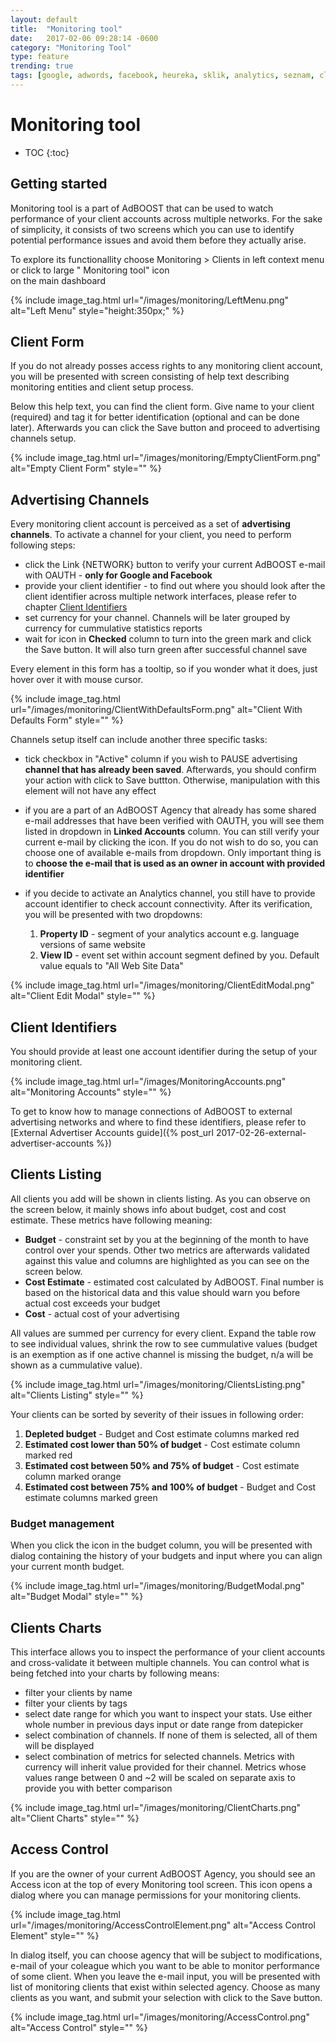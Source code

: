 ```yaml
---
layout: default
title:  "Monitoring tool"
date:   2017-02-06 09:28:14 -0600
category: "Monitoring Tool"
type: feature
trending: true
tags: [google, adwords, facebook, heureka, sklik, analytics, seznam, client, account, performance, report, campaign, monitoring]
---
```


# Monitoring tool

* TOC
{:toc}

## Getting started

Monitoring tool is a part of AdBOOST that can be used to watch performance of your client accounts across multiple networks. For the sake of simplicity, it consists of two screens which you can use to identify potential performance issues and avoid them before they actually arise.

To explore its functionallity choose <i class="fa fa-area-chart"></i> Monitoring > <i class="fa fa-user"></i> Clients in left context menu or click to large "<i class="fa fa-area-chart"></i> Monitoring tool" icon <br/> on the main dashboard

{% include image_tag.html url="/images/monitoring/LeftMenu.png" alt="Left Menu" style="height:350px;" %}

## Client Form

If you do not already posses access rights to any monitoring client account, you will be presented with screen consisting of help text describing monitoring entities and client setup process.

Below this help text, you can find the client form. Give name to your client (required) and tag it for better identification (optional and can be done later). Afterwards you can click the <span class="btn btn-sm btn-primary"><i class="fa fa-save"></i> Save</span> button and proceed to advertising channels setup.

{% include image_tag.html url="/images/monitoring/EmptyClientForm.png" alt="Empty Client Form" style="" %}

## Advertising Channels

Every monitoring client account is perceived as a set of **advertising channels**. To activate a channel for your client, you need to perform following steps:

- click the <span class="btn btn-sm btn-default"><i class="fa fa-link"></i> Link {NETWORK}</span> button to verify your current AdBOOST e-mail with OAUTH - **only for Google and Facebook**
- provide your client identifier - to find out where you should look after the client identifier across multiple network interfaces, please refer to chapter [Client Identifiers](#client-identifiers)
- set currency for your channel. Channels will be later grouped by currency for cummulative statistics reports
- wait for icon in **Checked** column to turn into the green <i class="glyphicon glyphicon-ok text-green"></i> mark and click the Save button. It will also turn green after successful channel save

Every element in this form has a tooltip, so if you wonder what it does, just hover over it with mouse cursor.

{% include image_tag.html url="/images/monitoring/ClientWithDefaultsForm.png" alt="Client With Defaults Form" style="" %}

Channels setup itself can include another three specific tasks:

- tick checkbox in "Active" column if you wish to PAUSE advertising **channel that has already been saved**. Afterwards, you should confirm your action with click to Save buttton. Otherwise, manipulation with this element will not have any effect
- if you are a part of an AdBOOST Agency that already has some shared e-mail addresses that have been verified with OAUTH, you will see them listed in dropdown in **Linked Accounts** column. You can still verify your current e-mail by clicking the <i class="fa fa-plus"></i> icon. If you do not wish to do so, you can choose one of available e-mails from dropdown. Only important thing is to **choose the e-mail that is used as an owner in account with provided identifier**
- if you decide to activate an Analytics channel, you still have to provide account identifier to check account connectivity. After its verification, you will be presented with two dropdowns:

    1. **Property ID** - segment of your analytics account e.g. language versions of same website
    2. **View ID** - event set within account segment defined by you. Default value equals to "All Web Site Data"

{% include image_tag.html url="/images/monitoring/ClientEditModal.png" alt="Client Edit Modal" style="" %}

## Client Identifiers

You should provide at least one account identifier during the setup of your monitoring client.

{% include image_tag.html url="/images/MonitoringAccounts.png" alt="Monitoring Accounts" style="" %}

To get to know how to manage connections of AdBOOST to external advertising networks and where to find these identifiers, please refer to [External Advertiser Accounts guide]({% post_url 2017-02-26-external-advertiser-accounts %})

## Clients Listing

All clients you add will be shown in clients listing. As you can observe on the screen below, it mainly shows info about budget, cost and cost estimate. These metrics have following meaning:

- **Budget** - constraint set by you at the beginning of the month to have control over your spends. Other two metrics are afterwards validated against this value and columns are highlighted as you can see on the screen below.
- **Cost Estimate** - estimated cost calculated by AdBOOST. Final number is based on the historical data and this value should warn you before actual cost exceeds your budget
- **Cost** - actual cost of your advertising

All values are summed per currency for every client. Expand the table row to see individual values, shrink the row to see cummulative values (budget is an exemption as if one active channel is missing the budget, n/a will be shown as a cummulative value).

{% include image_tag.html url="/images/monitoring/ClientsListing.png" alt="Clients Listing" style="" %}

Your clients can be sorted by severity of their issues in following order:

1. **Depleted budget** - Budget and Cost estimate columns marked <span class="text-red">red</span>
2. **Estimated cost lower than 50% of budget** - Cost estimate column marked <span class="text-red">red</span>
3. **Estimated cost between 50% and 75% of budget** - Cost estimate column marked <span class="text-orange">orange</span>
4. **Estimated cost between 75% and 100% of budget** - Budget and Cost estimate columns marked <span class="text-green">green</span>

### Budget management

When you click the <i class="fa fa-edit"></i> icon in the budget column, you will be presented with dialog containing the history of your budgets and input where you can align your current month budget.

{% include image_tag.html url="/images/monitoring/BudgetModal.png" alt="Budget Modal" style="" %}

## Clients Charts

This interface allows you to inspect the performance of your client accounts and cross-validate it between multiple channels. You can control what is being fetched into your charts by following means:

- filter your clients by name
- filter your clients by tags
- select date range for which you want to inspect your stats. Use either whole number in previous days input or date range from datepicker
- select combination of channels. If none of them is selected, all of them will be displayed
- select combination of metrics for selected channels. Metrics with currency will inherit value provided for their channel. Metrics whose values range between 0 and ~2 will be scaled on separate axis to provide you with better comparison

{% include image_tag.html url="/images/monitoring/ClientCharts.png" alt="Client Charts" style="" %}

## Access Control

If you are the owner of your current AdBOOST Agency, you should see an <i class="fa fa-lock"></i> Access icon at the top of every Monitoring tool screen. This icon opens a dialog where you can manage permissions for your monitoring clients.

{% include image_tag.html url="/images/monitoring/AccessControlElement.png" alt="Access Control Element" style="" %}

In dialog itself, you can choose agency that will be subject to modifications, e-mail of your coleague which you want to be able to monitor performance of some client. When you leave the e-mail input, you will be presented with list of monitoring clients that exist within selected agency. Choose as many clients as you want, and submit your selection with click to the Save button.

{% include image_tag.html url="/images/monitoring/AccessControl.png" alt="Access Control" style="" %}
